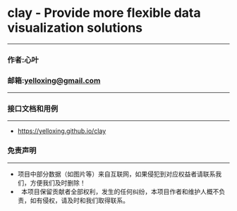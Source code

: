 #  clay - Provide more flexible data visualization solutions

****
### 作者:心叶
### 邮箱:yelloxing@gmail.com
****

### 接口文档和用例
------
*	https://yelloxing.github.io/clay

### 免责声明
------
*   项目中部分数据（如图片等）来自互联网，如果侵犯到对应权益者请联系我们，方便我们及时删除！
*   本项目保留贡献者全部权利，发生的任何纠纷，本项目作者和维护人概不负责，如有侵权，请及时和我们取得联系。
